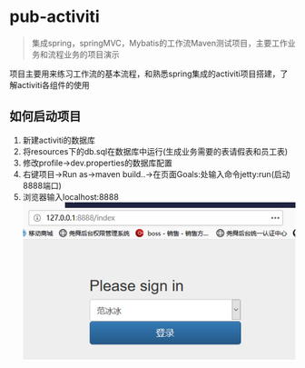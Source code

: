 # pub-activiti
> 集成spring，springMVC，Mybatis的工作流Maven测试项目，主要工作业务和流程业务的项目演示

 项目主要用来练习工作流的基本流程，和熟悉spring集成的activiti项目搭建，了解activiti各组件的使用

## 如何启动项目
1. 新建activiti的数据库
2. 将resources下的db.sql在数据库中运行(生成业务需要的表请假表和员工表)
3. 修改profile->dev.properties的数据库配置
4. 右键项目->Run as->maven build..->在页面Goals:处输入命令jetty:run(启动8888端口)
5. 浏览器输入localhost:8888
![首页](https://raw.githubusercontent.com/wangtaowtao/image/master/activiti/activiti-index.png)
